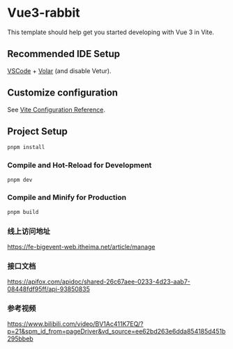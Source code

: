 # Vue3-rabbit

This template should help get you started developing with Vue 3 in Vite.

## Recommended IDE Setup

[VSCode](https://code.visualstudio.com/) + [Volar](https://marketplace.visualstudio.com/items?itemName=Vue.volar) (and disable Vetur).

## Customize configuration

See [Vite Configuration Reference](https://vitejs.dev/config/).

## Project Setup

```sh
pnpm install
```

### Compile and Hot-Reload for Development

```sh
pnpm dev
```

### Compile and Minify for Production

```sh
pnpm build
```

### 线上访问地址

https://fe-bigevent-web.itheima.net/article/manage

### 接口文档

https://apifox.com/apidoc/shared-26c67aee-0233-4d23-aab7-08448fdf95ff/api-93850835

### 参考视频

https://www.bilibili.com/video/BV1Ac411K7EQ/?p=21&spm_id_from=pageDriver&vd_source=ee62bd263e6dda854185d451b295bbeb
